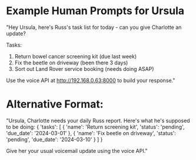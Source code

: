 # Example Human Prompts for Ursula

"Hey Ursula, here's Russ's task list for today - can you give Charlotte an update?

Tasks:
1. Return bowel cancer screening kit (due last week)
2. Fix the beetle on driveway (been there 3 days)
3. Sort out Land Rover service booking (needs doing ASAP)

Use the voice API at http://192.168.0.63:8000 to build your response."

# Alternative Format:

"Ursula, Charlotte needs your daily Russ report. Here's what he's supposed to be doing:
{
    'tasks': [
        {
            'name': 'Return screening kit',
            'status': 'pending',
            'due_date': '2024-03-01'
        },
        {
            'name': 'Fix beetle on driveway',
            'status': 'pending',
            'due_date': '2024-03-10'
        }
    ]
}

Give her your usual voicemail update using the voice API." 
